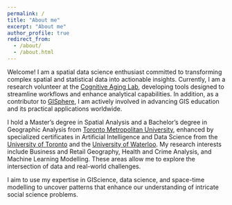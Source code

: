 ```yaml
---
permalink: /
title: "About me"
excerpt: "About me"
author_profile: true
redirect_from: 
  - /about/
  - /about.html
---
```



Welcome! I am a spatial data science enthusiast committed to transforming complex spatial and statistical data into actionable insights. Currently, I am a research volunteer at the [Cognitive Aging Lab](https://psychlabs.torontomu.ca/cal/), developing tools designed to streamline workflows and enhance analytical capabilities. In addition, as a contributor to [GISphere](https://gisphere.info/), I am actively involved in advancing GIS education and its practical applications worldwide.

I hold a Master’s degree in Spatial Analysis and a Bachelor’s degree in Geographic Analysis from [Toronto Metropolitan University](https://www.torontomu.ca/spatial-analysis/about/), enhanced by specialized certificates in Artificial Intelligence and Data Science from the [University of Toronto](https://learn.utoronto.ca/programs-courses/certificates/artificial-intelligence) and the [University of Waterloo](https://watspeed.uwaterloo.ca/programs-and-courses/program-data-science.html#brochure). My research interests include Business and Retail Geography, Health and Crime Analysis, and Machine Learning Modelling. These areas allow me to explore the intersection of data and real-world challenges.

I aim to use my expertise in GIScience, data science, and space-time modelling to uncover patterns that enhance our understanding of intricate social science problems.